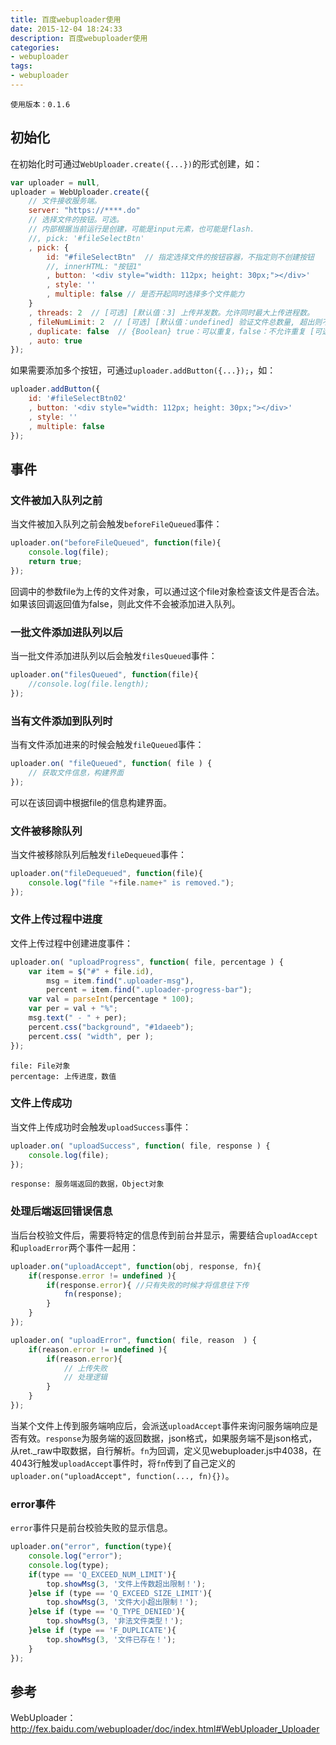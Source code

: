 ```yaml
---
title: 百度webuploader使用
date: 2015-12-04 18:24:33
description: 百度webuploader使用
categories: 
- webuploader
tags:
- webuploader
---
```


	使用版本：0.1.6

## 初始化
在初始化时可通过`WebUploader.create({...})`的形式创建，如：
```js
var uploader = null, 
uploader = WebUploader.create({
    // 文件接收服务端。
    server: "https://****.do"
    // 选择文件的按钮。可选。
    // 内部根据当前运行是创建，可能是input元素，也可能是flash.
    //, pick: '#fileSelectBtn'
    , pick: {
        id: "#fileSelectBtn"  // 指定选择文件的按钮容器，不指定则不创建按钮
        //, innerHTML: "按钮1"
        , button: '<div style="width: 112px; height: 30px;"></div>'
        , style: '' 
        , multiple: false // 是否开起同时选择多个文件能力
    }
    , threads: 2  // [可选] [默认值：3] 上传并发数。允许同时最大上传进程数。
    , fileNumLimit: 2  // [可选] [默认值：undefined] 验证文件总数量, 超出则不允许加入队列。
    , duplicate: false  // {Boolean} true：可以重复，false：不允许重复 [可选] [默认值：undefined] 去重， 根据文件名字、文件大小和最后修改时间来生成hash Key.
    , auto: true
});

```

如果需要添加多个按钮，可通过`uploader.addButton({...});`，如：
```js
uploader.addButton({
    id: '#fileSelectBtn02'
    , button: '<div style="width: 112px; height: 30px;"></div>'
    , style: '' 
    , multiple: false    
});

```

## 事件

### 文件被加入队列之前
当文件被加入队列之前会触发`beforeFileQueued`事件：
```js
uploader.on("beforeFileQueued", function(file){
    console.log(file);
    return true;
});

```
回调中的参数file为上传的文件对象，可以通过这个file对象检查该文件是否合法。如果该回调返回值为false，则此文件不会被添加进入队列。

### 一批文件添加进队列以后
当一批文件添加进队列以后会触发`filesQueued`事件：
```js
uploader.on("filesQueued", function(file){
    //console.log(file.length);
});

```

### 当有文件添加到队列时
当有文件添加进来的时候会触发`fileQueued`事件：
```js
uploader.on( "fileQueued", function( file ) {
    // 获取文件信息，构建界面
});

```
可以在该回调中根据file的信息构建界面。


### 文件被移除队列
当文件被移除队列后触发`fileDequeued`事件：
```js
uploader.on("fileDequeued", function(file){
    console.log("file "+file.name+" is removed.");
});

```

### 文件上传过程中进度
文件上传过程中创建进度事件：
```js
uploader.on( "uploadProgress", function( file, percentage ) {
    var item = $("#" + file.id),
        msg = item.find(".uploader-msg"),
        percent = item.find(".uploader-progress-bar");
    var val = parseInt(percentage * 100);
    var per = val + "%";
    msg.text(" - " + per);
    percent.css("background", "#1daeeb");
    percent.css( "width", per );
});

```
	file: File对象
	percentage: 上传进度，数值

### 文件上传成功
当文件上传成功时会触发`uploadSuccess`事件：
```js
uploader.on( "uploadSuccess", function( file, response ) {
    console.log(file);
});

```
	response: 服务端返回的数据，Object对象

### 处理后端返回错误信息
当后台校验文件后，需要将特定的信息传到前台并显示，需要结合`uploadAccept`和`uploadError`两个事件一起用：
```js
uploader.on("uploadAccept", function(obj, response, fn){
    if(response.error != undefined ){
        if(response.error){ //只有失败的时候才将信息往下传
            fn(response);
        }
    }
});

uploader.on( "uploadError", function( file, reason  ) {
    if(reason.error != undefined ){
        if(reason.error){
            // 上传失败
            // 处理逻辑
        }
    }
});

```
当某个文件上传到服务端响应后，会派送`uploadAccept`事件来询问服务端响应是否有效。`response`为服务端的返回数据，json格式，如果服务端不是json格式，从ret._raw中取数据，自行解析。`fn`为回调，定义见webuploader.js中4038，在4043行触发`uploadAccept`事件时，将`fn`传到了自己定义的`uploader.on("uploadAccept", function(..., fn){})`。


### error事件
`error`事件只是前台校验失败的显示信息。
```js
uploader.on("error", function(type){
    console.log("error");
    console.log(type);
    if(type == 'Q_EXCEED_NUM_LIMIT'){
        top.showMsg(3, '文件上传数超出限制！');
    }else if (type == 'Q_EXCEED_SIZE_LIMIT'){
        top.showMsg(3, '文件大小超出限制！');
    }else if (type == 'Q_TYPE_DENIED'){
        top.showMsg(3, '非法文件类型！');
    }else if (type == 'F_DUPLICATE'){
        top.showMsg(3, '文件已存在！');
    }
});

```

## 参考
WebUploader：http://fex.baidu.com/webuploader/doc/index.html#WebUploader_Uploader
